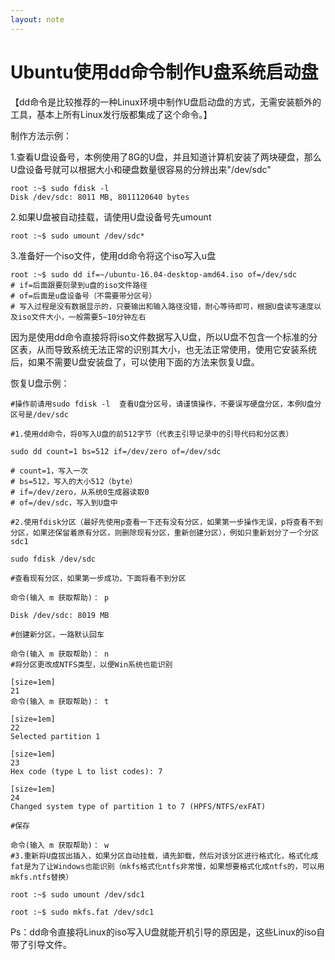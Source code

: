 ```yaml
---
layout: note
---
```

# Ubuntu使用dd命令制作U盘系统启动盘

【dd命令是比较推荐的一种Linux环境中制作U盘启动盘的方式，无需安装额外的工具，基本上所有Linux发行版都集成了这个命令。】

制作方法示例：

1.查看U盘设备号，本例使用了8G的U盘，并且知道计算机安装了两块硬盘，那么U盘设备号就可以根据大小和硬盘数量很容易的分辨出来"/dev/sdc"

```
root :~$ sudo fdisk -l
Disk /dev/sdc: 8011 MB, 8011120640 bytes
```

2.如果U盘被自动挂载，请使用U盘设备号先umount

```
root :~$ sudo umount /dev/sdc*
```

3.准备好一个iso文件，使用dd命令将这个iso写入u盘

```
root :~$ sudo dd if=~/ubuntu-16.04-desktop-amd64.iso of=/dev/sdc
# if=后面跟要刻录到u盘的iso文件路径
# of=后面是u盘设备号（不需要带分区号）
# 写入过程是没有数据显示的，只要输出和输入路径没错，耐心等待即可，根据U盘读写速度以及iso文件大小，一般需要5~10分钟左右
```

因为是使用dd命令直接将将iso文件数据写入U盘，所以U盘不包含一个标准的分区表，从而导致系统无法正常的识别其大小，也无法正常使用，使用它安装系统后，如果不需要U盘安装盘了，可以使用下面的方法来恢复U盘。

恢复U盘示例：

```
#操作前请用sudo fdisk -l  查看U盘分区号，请谨慎操作，不要误写硬盘分区，本例U盘分区号是/dev/sdc

#1.使用dd命令，将0写入U盘的前512字节（代表主引导记录中的引导代码和分区表）

sudo dd count=1 bs=512 if=/dev/zero of=/dev/sdc

# count=1，写入一次
# bs=512，写入的大小512（byte）
# if=/dev/zero，从系统0生成器读取0
# of=/dev/sdc，写入到U盘中

#2.使用fdisk分区（最好先使用p查看一下还有没有分区，如果第一步操作无误，p将查看不到分区，如果还保留着原有分区，则删除现有分区，重新创建分区），例如只重新划分了一个分区sdc1

sudo fdisk /dev/sdc

#查看现有分区，如果第一步成功，下面将看不到分区

命令(输入 m 获取帮助)： p

Disk /dev/sdc: 8019 MB

#创建新分区，一路默认回车

命令(输入 m 获取帮助)： n
#将分区更改成NTFS类型，以便Win系统也能识别

[size=1em]
21
命令(输入 m 获取帮助)： t

[size=1em]
22
Selected partition 1

[size=1em]
23
Hex code (type L to list codes): 7

[size=1em]
24
Changed system type of partition 1 to 7 (HPFS/NTFS/exFAT)

#保存

命令(输入 m 获取帮助)： w
#3.重新将U盘拔出插入，如果分区自动挂载，请先卸载，然后对该分区进行格式化，格式化成fat是为了让Windows也能识别（mkfs格式化ntfs非常慢，如果想要格式化成ntfs的，可以用mkfs.ntfs替换）

root :~$ sudo umount /dev/sdc1

root :~$ sudo mkfs.fat /dev/sdc1
```

Ps：dd命令直接将Linux的iso写入U盘就能开机引导的原因是，这些Linux的iso自带了引导文件。